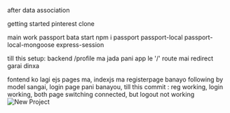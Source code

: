 after data association

getting started pinterest clone

main work passport bata start
npm i passport passport-local passport-local-mongoose express-session


till this setup: backend
/profile ma jada pani app le '/' route mai redirect garai dinxa

fontend ko lagi ejs pages ma, indexjs ma registerpage banayo following by model
sangai, login page pani banayou, 
till this commit : reg working, login working, both page switching connected, but logout not working
![New Project](https://github.com/sahilmoktan/Pinterest-Clone/assets/103031235/8574f823-8938-46e8-83fe-ee16be37b299)
